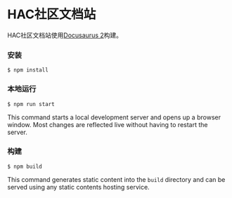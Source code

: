 # HAC社区文档站

HAC社区文档站使用[Docusaurus 2](https://docusaurus.io/)构建。

### 安装

```
$ npm install
```

### 本地运行

```
$ npm run start
```

This command starts a local development server and opens up a browser window. Most changes are reflected live without having to restart the server.

### 构建

```
$ npm build
```

This command generates static content into the `build` directory and can be served using any static contents hosting service.

